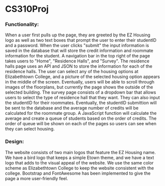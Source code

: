 # CS310Proj

### Functionality:
When a user first pulls up the page, they are greeted by the EZ Housing logo as well as two text boxes that prompt the user to enter their studentID and a password. When the user clicks "submit" the input information is saved in the database that will store the credit information and roommate information for the student. A navigation bar in the top right of the page takes users to "Home", "Residence Halls", and "Survey". The residence halls page uses an API and JSON to store the information for each of the residence halls. The user can select any of the housing options at Elizabethtown College, and a picture of the selected housing option appears in the middle of the screen. Eventually, users will be able to scroll through images of the floorplans, but currently the page shows the outside of the selected building. The survey page consists of a dropdown bar that allows users to select the type of residence hall that they want. They can also input the studentID for their roommates. Eventually, the studentID submittion will be sent to the database and the average number of credits will be calculated for the roommate group. A JavaScript function will calculate the average and create a queue of students based on the order of credits. The order of queue will be shown on each of the pages so users can see when they can select housing.

### Design:
The website consists of two main logos that feature the EZ Housing name. We have a bird logo that keeps a simple Etown theme, and we have a text logo that adds to the visual appeal of the website. We use the same color scheme as Elizabethtown College to keep the website consistent with the college. Bootstrap and FontAwesome has been implemented to give the page a more user-friendly feel. 

